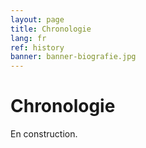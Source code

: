 ```yaml
---
layout: page
title: Chronologie
lang: fr
ref: history
banner: banner-biografie.jpg
---
```


# Chronologie

En construction.
